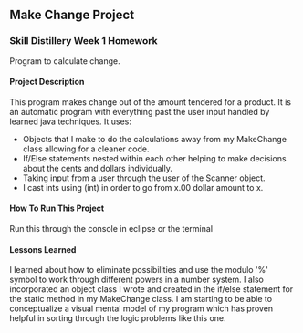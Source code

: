 ## Make Change Project

### Skill Distillery Week 1 Homework

Program to calculate change.

#### Project Description
This program makes change out of the amount tendered for a product.
It is an automatic program with everything past the user input handled by learned java techniques.
It uses: 
* Objects that I make to do the calculations away from my MakeChange class allowing for a cleaner code.
* If/Else statements nested within each other helping to make decisions about the cents and dollars individually.
* Taking input from a user through the user of the Scanner object.
* I cast ints using (int) in order to go from x.00 dollar amount to x.

#### How To Run This Project
Run this through the console in eclipse or the terminal


#### Lessons Learned

I learned about how to eliminate possibilities and use the modulo '%' symbol to work through different powers in a number system. 
I also incorporated an object class I wrote and created in the if/else statement for the static method in my MakeChange class.
I am starting to be able to conceptualize a visual mental model of my program which has proven helpful in sorting through the logic 
problems like this one.  